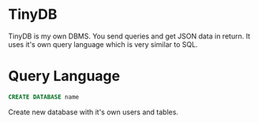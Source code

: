 # TinyDB
TinyDB is my own DBMS. You send queries and get JSON data in return. 
It uses it's own query language which is very similar to SQL.

# Query Language
```sql
CREATE DATABASE name
```
Create new database with it's own users and tables.
